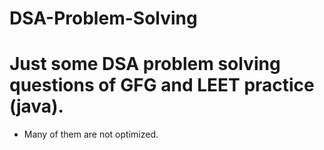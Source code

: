# DSA-Problem-Solving

# Just some DSA problem solving questions of GFG and LEET practice (java). 
* Many of them are not optimized.

